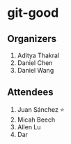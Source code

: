 # git-good

## Organizers

1. Aditya Thakral
2. Daniel Chen
3. Daniel Wang

## Attendees

1. Juan Sánchez :star:
2. Micah Beech 
3. Allen Lu
10. Dar  
